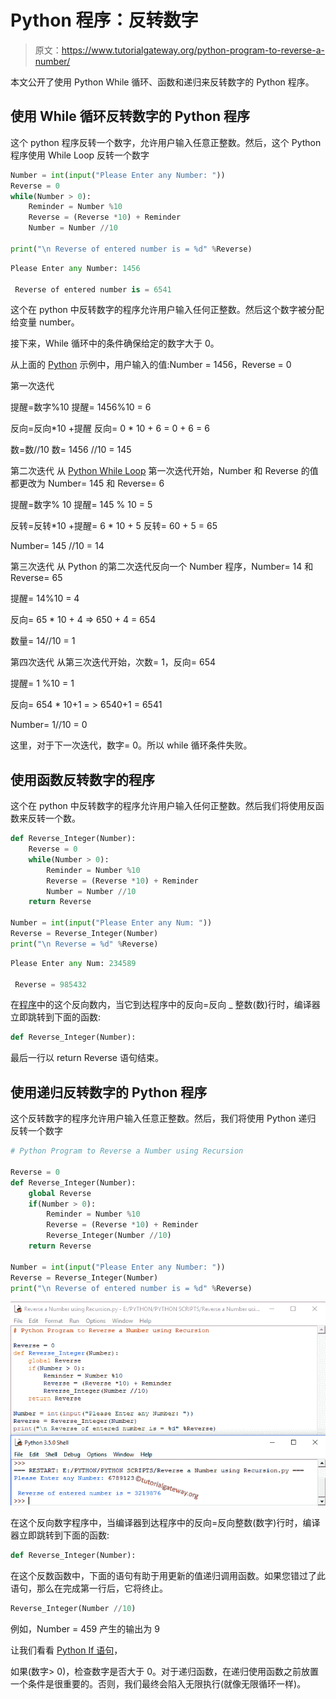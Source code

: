 # Python 程序：反转数字

> 原文：<https://www.tutorialgateway.org/python-program-to-reverse-a-number/>

本文公开了使用 Python While 循环、函数和递归来反转数字的 Python 程序。

## 使用 While 循环反转数字的 Python 程序

这个 python 程序反转一个数字，允许用户输入任意正整数。然后，这个 Python 程序使用 While Loop 反转一个数字

```py
Number = int(input("Please Enter any Number: "))
Reverse = 0
while(Number > 0):
    Reminder = Number %10
    Reverse = (Reverse *10) + Reminder
    Number = Number //10

print("\n Reverse of entered number is = %d" %Reverse)
```

```py
Please Enter any Number: 1456

 Reverse of entered number is = 6541
```

这个在 python 中反转数字的程序允许用户输入任何正整数。然后这个数字被分配给变量 number。

接下来，While 循环中的条件确保给定的数字大于 0。

从上面的 [Python](https://www.tutorialgateway.org/python-tutorial/) 示例中，用户输入的值:Number = 1456，Reverse = 0

第一次迭代

提醒=数字%10
提醒= 1456%10 = 6

反向=反向*10 +提醒
反向= 0 * 10 + 6 = 0 + 6 = 6

数=数//10
数= 1456 //10 = 145

第二次迭代
从 [Python While Loop](https://www.tutorialgateway.org/python-while-loop/) 第一次迭代开始，Number 和 Reverse 的值都更改为 Number= 145 和 Reverse= 6

提醒=数字% 10
提醒= 145 % 10 = 5

反转=反转*10 +提醒= 6 * 10 + 5
反转= 60 + 5 = 65

Number= 145 //10 = 14

第三次迭代
从 Python 的第二次迭代反向一个 Number 程序，Number= 14 和 Reverse= 65

提醒= 14%10 = 4

反向= 65 * 10 + 4 => 650 + 4 = 654

数量= 14//10 = 1

第四次迭代
从第三次迭代开始，次数= 1，反向= 654

提醒= 1 %10 = 1

反向= 654 * 10+1 = > 6540+1 = 6541

Number= 1//10 = 0

这里，对于下一次迭代，数字= 0。所以 while 循环条件失败。

## 使用函数反转数字的程序

这个在 python 中反转数字的程序允许用户输入任何正整数。然后我们将使用反函数来反转一个数。

```py
def Reverse_Integer(Number):
    Reverse = 0
    while(Number > 0):
        Reminder = Number %10
        Reverse = (Reverse *10) + Reminder
        Number = Number //10
    return Reverse

Number = int(input("Please Enter any Num: "))
Reverse = Reverse_Integer(Number)
print("\n Reverse = %d" %Reverse)
```

```py
Please Enter any Num: 234589

 Reverse = 985432
```

在[程序](https://www.tutorialgateway.org/python-programming-examples/)中的这个反向数内，当它到达程序中的反向=反向 _ 整数(数)行时，编译器立即跳转到下面的函数:

```py
def Reverse_Integer(Number):
```

最后一行以 return Reverse 语句结束。

## 使用递归反转数字的 Python 程序

这个反转数字的程序允许用户输入任意正整数。然后，我们将使用 Python 递归 反转一个数字

```py
# Python Program to Reverse a Number using Recursion

Reverse = 0
def Reverse_Integer(Number):
    global Reverse
    if(Number > 0):
        Reminder = Number %10
        Reverse = (Reverse *10) + Reminder
        Reverse_Integer(Number //10)
    return Reverse

Number = int(input("Please Enter any Number: "))
Reverse = Reverse_Integer(Number)
print("\n Reverse of entered number is = %d" %Reverse)
```

![Python Program to Reverse a Number Using Recursion](img/2b517b8648dcfd6e43ba266ba7edff03.png)

在这个反向数字程序中，当编译器到达程序中的反向=反向整数(数字)行时，编译器立即跳转到下面的函数:

```py
def Reverse_Integer(Number):
```

在这个反数函数中，下面的语句有助于用更新的值递归调用函数。如果您错过了此语句，那么在完成第一行后，它将终止。

```py
Reverse_Integer(Number //10)
```

例如，Number = 459 产生的输出为 9

让我们看看 [Python If 语句](https://www.tutorialgateway.org/python-if-statement/)，

如果(数字> 0)，检查数字是否大于 0。对于递归函数，在递归使用函数之前放置一个条件是很重要的。否则，我们最终会陷入无限执行(就像无限循环一样)。